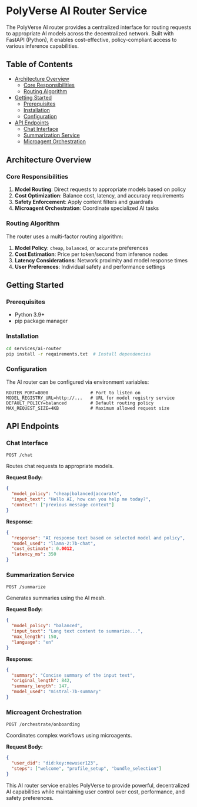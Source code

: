 














# PolyVerse AI Router Service

The PolyVerse AI router provides a centralized interface for routing requests to appropriate AI models across the decentralized network. Built with FastAPI (Python), it enables cost-effective, policy-compliant access to various inference capabilities.

## Table of Contents

- [Architecture Overview](#architecture-overview)
  - [Core Responsibilities](#core-responsibilities)
  - [Routing Algorithm](#routing-algorithm)
- [Getting Started](#getting-started)
  - [Prerequisites](#prerequisites)
  - [Installation](#installation)
  - [Configuration](#configuration)
- [API Endpoints](#api-endpoints)
  - [Chat Interface](#chat-interface)
  - [Summarization Service](#summarization-service)
  - [Microagent Orchestration](#microagent-orchestration)

## Architecture Overview

### Core Responsibilities

1. **Model Routing**: Direct requests to appropriate models based on policy
2. **Cost Optimization**: Balance cost, latency, and accuracy requirements
3. **Safety Enforcement**: Apply content filters and guardrails
4. **Microagent Orchestration**: Coordinate specialized AI tasks

### Routing Algorithm

The router uses a multi-factor routing algorithm:

1. **Model Policy**: `cheap`, `balanced`, or `accurate` preferences
2. **Cost Estimation**: Price per token/second from inference nodes
3. **Latency Considerations**: Network proximity and model response times
4. **User Preferences**: Individual safety and performance settings

## Getting Started

### Prerequisites

- Python 3.9+
- pip package manager

### Installation

```bash
cd services/ai-router
pip install -r requirements.txt  # Install dependencies
```

### Configuration

The AI router can be configured via environment variables:

```
ROUTER_PORT=8000                # Port to listen on
MODEL_REGISTRY_URL=http://...   # URL for model registry service
DEFAULT_POLICY=balanced         # Default routing policy
MAX_REQUEST_SIZE=4KB            # Maximum allowed request size
```

## API Endpoints

### Chat Interface

`POST /chat`

Routes chat requests to appropriate models.

**Request Body:**
```json
{
  "model_policy": "cheap|balanced|accurate",
  "input_text": "Hello AI, how can you help me today?",
  "context": ["previous message context"]
}
```

**Response:**
```json
{
  "response": "AI response text based on selected model and policy",
  "model_used": "llama-2:7b-chat",
  "cost_estimate": 0.0012,
  "latency_ms": 350
}
```

### Summarization Service

`POST /summarize`

Generates summaries using the AI mesh.

**Request Body:**
```json
{
  "model_policy": "balanced",
  "input_text": "Long text content to summarize...",
  "max_length": 150,
  "language": "en"
}
```

**Response:**
```json
{
  "summary": "Concise summary of the input text",
  "original_length": 842,
  "summary_length": 147,
  "model_used": "mistral-7b-summary"
}
```

### Microagent Orchestration

`POST /orchestrate/onboarding`

Coordinates complex workflows using microagents.

**Request Body:**
```json
{
  "user_did": "did:key:newuser123",
  "steps": ["welcome", "profile_setup", "bundle_selection"]
}
```

This AI router service enables PolyVerse to provide powerful, decentralized AI capabilities while maintaining user control over cost, performance, and safety preferences.





